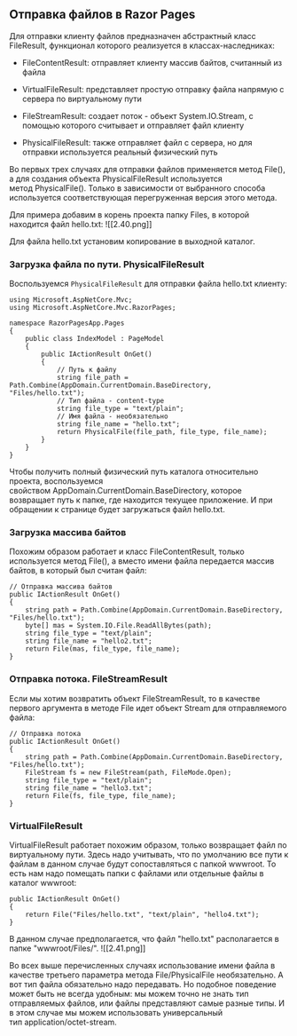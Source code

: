 ## Отправка файлов в Razor Pages

Для отправки клиенту файлов предназначен абстрактный класс FileResult, функционал которого реализуется в классах-наследниках:

- FileContentResult: отправляет клиенту массив байтов, считанный из файла
    
- VirtualFileResult: представляет простую отправку файла напрямую с сервера по виртуальному пути
    
- FileStreamResult: создает поток - объект System.IO.Stream, с помощью которого считывает и отправляет файл клиенту
    
- PhysicalFileResult: также отправляет файл с сервера, но для отправки используется реальный физический путь
    

Во первых трех случаях для отправки файлов применяется метод File(), а для создания объекта PhysicalFileResult используется метод PhysicalFile(). Только в зависимости от выбранного способа используется соответствующая перегруженная версия этого метода.

Для примера добавим в корень проекта папку Files, в которой находится файл hello.txt:
![[2.40.png]]

Для файла hello.txt установим копирование в выходной каталог.

### Загрузка файла по пути. PhysicalFileResult

Воспользуемся `PhysicalFileResult` для отправки файла hello.txt клиенту:

```
using Microsoft.AspNetCore.Mvc;
using Microsoft.AspNetCore.Mvc.RazorPages;
 
namespace RazorPagesApp.Pages
{
    public class IndexModel : PageModel
    {
        public IActionResult OnGet()
        {
            // Путь к файлу
            string file_path = Path.Combine(AppDomain.CurrentDomain.BaseDirectory, "Files/hello.txt");
            // Тип файла - content-type
            string file_type = "text/plain";
            // Имя файла - необязательно
            string file_name = "hello.txt";
            return PhysicalFile(file_path, file_type, file_name);
        }
    }
}
```

Чтобы получить полный физический путь каталога относительно проекта, воспользуемся свойством AppDomain.CurrentDomain.BaseDirectory, которое возвращает путь к папке, где находится текущее приложение. И при обращении к странице будет загружаться файл hello.txt.

### Загрузка массива байтов

Похожим образом работает и класс FileContentResult, только используется метод File(), а вместо имени файла передается массив байтов, в который был считан файл:

```
// Отправка массива байтов
public IActionResult OnGet()
{
    string path = Path.Combine(AppDomain.CurrentDomain.BaseDirectory, "Files/hello.txt");
    byte[] mas = System.IO.File.ReadAllBytes(path);
    string file_type = "text/plain";
    string file_name = "hello2.txt";
    return File(mas, file_type, file_name);
}
```

### Отправка потока. FileStreamResult

Если мы хотим возвратить объект FileStreamResult, то в качестве первого аргумента в методе File идет объект Stream для отправляемого файла:

```
// Отправка потока
public IActionResult OnGet()
{
    string path = Path.Combine(AppDomain.CurrentDomain.BaseDirectory, "Files/hello.txt");
    FileStream fs = new FileStream(path, FileMode.Open);
    string file_type = "text/plain";
    string file_name = "hello3.txt";
    return File(fs, file_type, file_name);
}
```

### VirtualFileResult

VirtualFileResult работает похожим образом, только возвращает файл по виртуальному пути. Здесь надо учитывать, что по умолчанию все пути к файлам в данном случае будут сопоставляться с папкой wwwroot. То есть нам надо помещать папки с файлами или отдельные файлы в каталог wwwroot:

```
public IActionResult OnGet()
{
    return File("Files/hello.txt", "text/plain", "hello4.txt");
}
```

В данном случае предполагается, что файл "hello.txt" располагается в папке "wwwroot/Files/".
![[2.41.png]]


Во всех выше перечисленных случаях использование имени файла в качестве третьего параметра метода File/PhysicalFile необязательно. А вот тип файла обязательно надо передавать. Но подобное поведение может быть не всегда удобным: мы можем точно не знать тип отправляемых файлов, или файлы представляют самые разные типы. И в этом случае мы можем использовать универсальный тип application/octet-stream.